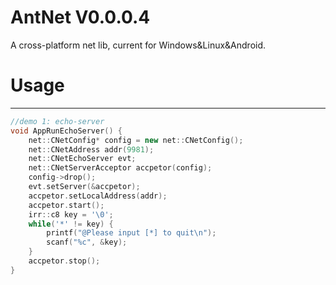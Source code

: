 AntNet V0.0.0.4
====
A cross-platform net lib, current for Windows&amp;Linux&amp;Android.
# Usage
----

```cpp
//demo 1: echo-server
void AppRunEchoServer() {
    net::CNetConfig* config = new net::CNetConfig();
    net::CNetAddress addr(9981);
    net::CNetEchoServer evt;
    net::CNetServerAcceptor accpetor(config);
    config->drop();
    evt.setServer(&accpetor);
    accpetor.setLocalAddress(addr);
    accpetor.start();
    irr::c8 key = '\0';
    while('*' != key) {
        printf("@Please input [*] to quit\n");
        scanf("%c", &key);
    }
    accpetor.stop();
}
```
